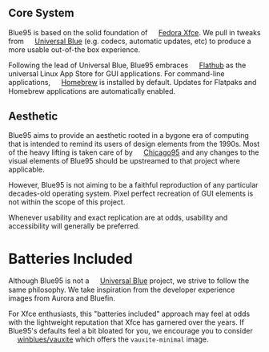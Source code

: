 ## Core System

Blue95 is based on the solid foundation of <img src="../img/emblems/fedora.png" style="height: 1em; vertical-align: middle;">  [Fedora Xfce](https://fedoraproject.org/spins/xfce).
We pull in tweaks from <img src="../img/emblems/ublue-os.png" style="height: 1em; vertical-align: middle;"> [Universal Blue](https://github.com/ublue-os) (e.g. codecs, automatic updates, etc) to produce a more usable out-of-the box experience.

Following the lead of Universal Blue, Blue95 embraces <img src="../img/emblems/flathub.png" style="height: 1em; vertical-align: middle;"> [Flathub](https://flathub.org) as the universal Linux App Store for GUI applications.
For command-line applications, <img src="../img/emblems/homebrew.png" style="height: 1em; vertical-align: middle;"> [Homebrew](https://brew.sh) is installed by default. Updates for Flatpaks and Homebrew applications are automatically enabled.

## Aesthetic

Blue95 aims to provide an aesthetic rooted in a bygone era of computing that is intended to remind its users of design elements from the 1990s. Most of the heavy lifting is taken care of by <img src="../img/emblems/chicago95.png" style="height: 1em; vertical-align: middle;"> [Chicago95](https://github.com/grassmunk/Chicago95) and any changes to the visual elements of Blue95 should be upstreamed to that project where applicable.

However, Blue95 is not aiming to be a faithful reproduction of any particular decades-old operating system. Pixel perfect recreation of GUI elements is not within the scope of this project.

Whenever usability and exact replication are at odds, usability and accessibility will generally be preferred.

# Batteries Included

Although Blue95 is not a <img src="../img/emblems/ublue-os.png" style="height: 1em; vertical-align: middle;"> [Universal Blue](https://github.com/ublue-os) project,
we strive to follow the same philosophy. We take inspiration from the developer experience images from Aurora and Bluefin.

For Xfce enthusiasts, this "batteries included" approach may feel at odds with the lightweight reputation that Xfce has garnered over the years.
If Blue95's defaults feel a bit bloated for you, we encourage you to consider <img src="../img/emblems/winblues.png" style="height: 1em; vertical-align: middle;"> [winblues/vauxite](https://github.com/winblues/vauxite) which offers the `vauxite-minimal` image.
